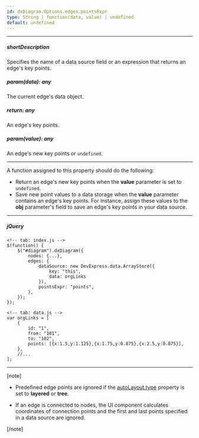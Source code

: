 ```yaml
---
id: dxDiagram.Options.edges.pointsExpr
type: String | function(data, value) | undefined
default: undefined
---
```

---
##### shortDescription
Specifies the name of a data source field or an expression that returns an edge's key points.

##### param(data): any
The current edge's data object.

##### return: any
An edge's key points.

##### param(value): any
An edge's new key points or `undefined`.

---
A function assigned to this property should do the following:

* Return an edge's new key points when the **value** parameter is set to `undefined`.
* Save new point values to a data storage when the **value** parameter contains an edge's key points. For instance, assign these values to the **obj** parameter's field to save an edge's key points in your data source.

---
##### jQuery

    <!-- tab: index.js -->
    $(function() {
        $("#diagram").dxDiagram({
            nodes: {...},
            edges: {
                dataSource: new DevExpress.data.ArrayStore({
                    key: "this",
                    data: orgLinks
                }),
                pointsExpr: "points",
            },
        });
    });

    <!-- tab: data.js -->
    var orgLinks = [  
        {  
            id: "1",
            from: "101",
            to: "102",
            points: [{x:1.5,y:1.125},{x:1.75,y:0.875},{x:2.5,y:0.875}],
        },
        //...
    ];

---

[note]

- Predefined edge points are ignored if the [autoLayout.type](/api-reference/10%20UI%20Components/dxDiagram/1%20Configuration/nodes/autoLayout/type.md '/Documentation/ApiReference/UI_Components/dxDiagram/Configuration/nodes/autoLayout/#type') property is set to **layered** or **tree**.

- If an edge is connected to nodes, the UI component calculates coordinates of connection points and the first and last points specified in a data source are ignored.

[/note]